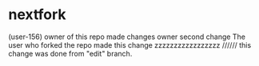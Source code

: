 # nextfork
(user-156) owner of this repo made changes
owner second change
The user who forked the repo made this change
zzzzzzzzzzzzzzzzz
////// this change was done from "edit" branch.
